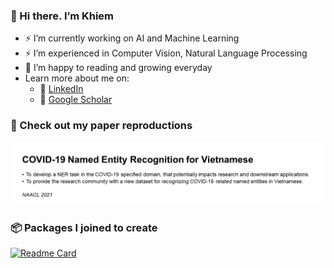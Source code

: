 ### 👋 Hi there. I’m Khiem

- ⚡ I’m currently working on AI and Machine Learning
- ⚡ I’m experienced in Computer Vision, Natural Language Processing
- 🌱 I’m happy to reading and growing everyday
- Learn more about me on:
    - 🔗 [LinkedIn](https://www.linkedin.com/in/lhkhiem28/)
    - 🔗 [Google Scholar](https://scholar.google.com/citations?user=T8I-cLIAAAAJ&hl=vi)

### 📰 Check out my paper reproductions
[<img width="600" src="paper-cards/COVID-19 Named Entity Recognition for Vietnamese.png">](https://github.com/lhkhiem28/COVID-19-Named-Entity-Recognition-for-Vietnamese)

### 📦 Packages I joined to create
[![Readme Card](https://github-readme-stats.vercel.app/api/pin/?username=vantuan5644&repo=MRI-Pulse-Sequence)](https://pypi.org/project/brainmri-ps/)
